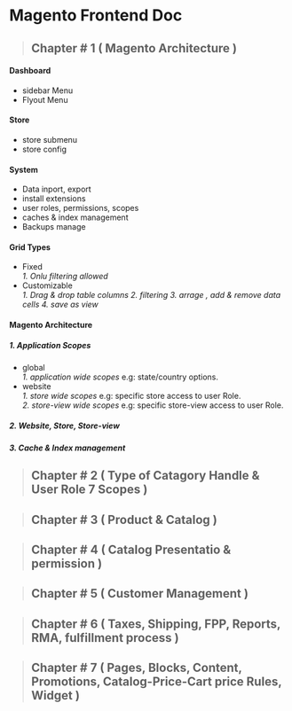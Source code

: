 # Magento Frontend Doc


>##  Chapter # 1 ( Magento Architecture )
#### Dashboard
  - sidebar Menu 
  - Flyout Menu 
#### Store
  - store submenu
  - store config
#### System
  - Data inport, export
  - install extensions
  - user roles, permissions, scopes
  - caches & index management
  - Backups manage
  
#### Grid Types
  - Fixed <br/>
    _1. Onlu filtering allowed_
  - Customizable <br/>
    _1. Drag & drop table columns_
    _2. filtering_
    _3. arrage , add & remove data cells_
    _4. save as view_

#### Magento Architecture
  ##### 1. Application Scopes
  - global <br/>
    _1. application wide scopes_ e.g: state/country options.
  - website <br/>
    _1. store wide scopes_ e.g: specific store access to user Role.<br/>
    _2. store-view wide scopes_ e.g: specific store-view access to user Role.
  ##### 2. Website, Store, Store-view
  ##### 3. Cache & Index management



>##  Chapter # 2 ( Type of Catagory Handle & User Role 7 Scopes )

>##  Chapter # 3 ( Product & Catalog )

>##  Chapter # 4 ( Catalog Presentatio & permission )

>##  Chapter # 5 ( Customer Management )

>##  Chapter # 6 ( Taxes, Shipping, FPP, Reports, RMA, fulfillment process )

>##  Chapter # 7 ( Pages, Blocks, Content, Promotions, Catalog-Price-Cart price Rules, Widget )


